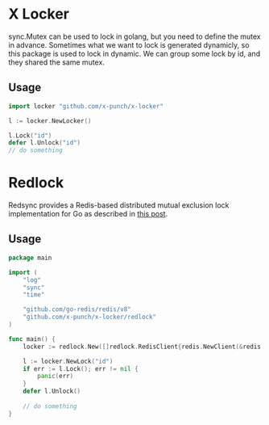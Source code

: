 # X Locker
sync.Mutex can be used to lock in golang, but you need to define the mutex in advance.
Sometimes what we want to lock is generated dynamicly, so this package is used to lock in dynamic.
We can group some lock by id, and they shared the same mutex.

## Usage
```go
import locker "github.com/x-punch/x-locker"
```
```go
l := locker.NewLocker()
```
```go
l.Lock("id")
defer l.Unlock("id")
// do something
```

# Redlock
Redsync provides a Redis-based distributed mutual exclusion lock implementation for Go as described in [this post](http://redis.io/topics/distlock).

## Usage
```go
package main

import (
	"log"
	"sync"
	"time"

	"github.com/go-redis/redis/v8"
	"github.com/x-punch/x-locker/redlock"
)

func main() {
	locker := redlock.New([]redlock.RedisClient{redis.NewClient(&redis.Options{Addr: ":6379"})})

	l := locker.NewLock("id")
	if err := l.Lock(); err != nil {
		panic(err)
	}
	defer l.Unlock()
    
    // do something
}
```